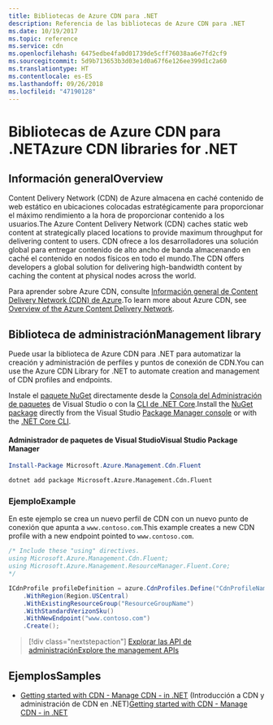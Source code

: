 ```yaml
---
title: Bibliotecas de Azure CDN para .NET
description: Referencia de las bibliotecas de Azure CDN para .NET
ms.date: 10/19/2017
ms.topic: reference
ms.service: cdn
ms.openlocfilehash: 6475edbe4fa0d01739de5cff76038aa6e7fd2cf9
ms.sourcegitcommit: 5d9b713653b3d03e1d0a67f6e126ee399d1c2a60
ms.translationtype: HT
ms.contentlocale: es-ES
ms.lasthandoff: 09/26/2018
ms.locfileid: "47190128"
---
```

# <a name="azure-cdn-libraries-for-net"></a><span data-ttu-id="3e979-103">Bibliotecas de Azure CDN para .NET</span><span class="sxs-lookup"><span data-stu-id="3e979-103">Azure CDN libraries for .NET</span></span>

## <a name="overview"></a><span data-ttu-id="3e979-104">Información general</span><span class="sxs-lookup"><span data-stu-id="3e979-104">Overview</span></span>

<span data-ttu-id="3e979-105">Content Delivery Network (CDN) de Azure almacena en caché contenido de web estático en ubicaciones colocadas estratégicamente para proporcionar el máximo rendimiento a la hora de proporcionar contenido a los usuarios.</span><span class="sxs-lookup"><span data-stu-id="3e979-105">The Azure Content Delivery Network (CDN) caches static web content at strategically placed locations to provide maximum throughput for delivering content to users.</span></span> <span data-ttu-id="3e979-106">CDN ofrece a los desarrolladores una solución global para entregar contenido de alto ancho de banda almacenando en caché el contenido en nodos físicos en todo el mundo.</span><span class="sxs-lookup"><span data-stu-id="3e979-106">The CDN offers developers a global solution for delivering high-bandwidth content by caching the content at physical nodes across the world.</span></span>

<span data-ttu-id="3e979-107">Para aprender sobre Azure CDN, consulte [Información general de Content Delivery Network (CDN) de Azure](https://docs.microsoft.com/azure/cdn/cdn-overview).</span><span class="sxs-lookup"><span data-stu-id="3e979-107">To learn more about Azure CDN, see [Overview of the Azure Content Delivery Network](https://docs.microsoft.com/azure/cdn/cdn-overview).</span></span>


## <a name="management-library"></a><span data-ttu-id="3e979-108">Biblioteca de administración</span><span class="sxs-lookup"><span data-stu-id="3e979-108">Management library</span></span>

<span data-ttu-id="3e979-109">Puede usar la biblioteca de Azure CDN para .NET para automatizar la creación y administración de perfiles y puntos de conexión de CDN.</span><span class="sxs-lookup"><span data-stu-id="3e979-109">You can use the Azure CDN Library for .NET to automate creation and management of CDN profiles and endpoints.</span></span> 

<span data-ttu-id="3e979-110">Instale el [paquete NuGet](https://www.nuget.org/packages/Microsoft.Azure.Management.Cdn.Fluent) directamente desde la [Consola del Administración de paquetes][PackageManager] de Visual Studio o con la [CLI de .NET Core][DotNetCLI].</span><span class="sxs-lookup"><span data-stu-id="3e979-110">Install the [NuGet package](https://www.nuget.org/packages/Microsoft.Azure.Management.Cdn.Fluent) directly from the Visual Studio [Package Manager console][PackageManager] or with the [.NET Core CLI][DotNetCLI].</span></span>

#### <a name="visual-studio-package-manager"></a><span data-ttu-id="3e979-111">Administrador de paquetes de Visual Studio</span><span class="sxs-lookup"><span data-stu-id="3e979-111">Visual Studio Package Manager</span></span>

```powershell
Install-Package Microsoft.Azure.Management.Cdn.Fluent
```

```bash
dotnet add package Microsoft.Azure.Management.Cdn.Fluent
```

### <a name="example"></a><span data-ttu-id="3e979-112">Ejemplo</span><span class="sxs-lookup"><span data-stu-id="3e979-112">Example</span></span>

<span data-ttu-id="3e979-113">En este ejemplo se crea un nuevo perfil de CDN con un nuevo punto de conexión que apunta a `www.contoso.com`.</span><span class="sxs-lookup"><span data-stu-id="3e979-113">This example creates a new CDN profile with a new endpoint pointed to `www.contoso.com`.</span></span>

```csharp
/* Include these "using" directives.
using Microsoft.Azure.Management.Cdn.Fluent;
using Microsoft.Azure.Management.ResourceManager.Fluent.Core;
*/

ICdnProfile profileDefinition = azure.CdnProfiles.Define("CdnProfileName")
    .WithRegion(Region.USCentral)
    .WithExistingResourceGroup("ResourceGroupName")
    .WithStandardVerizonSku()
    .WithNewEndpoint("www.contoso.com")
    .Create();

```

> [!div class="nextstepaction"]
> [<span data-ttu-id="3e979-114">Explorar las API de administración</span><span class="sxs-lookup"><span data-stu-id="3e979-114">Explore the management APIs</span></span>](/dotnet/api/overview/azure/cdn/management)


## <a name="samples"></a><span data-ttu-id="3e979-115">Ejemplos</span><span class="sxs-lookup"><span data-stu-id="3e979-115">Samples</span></span>

* <span data-ttu-id="3e979-116">[Getting started with CDN - Manage CDN - in .NET](https://github.com/Azure-Samples/cdn-dotnet-manage-cdn) (Introducción a CDN y administración de CDN en .NET)</span><span class="sxs-lookup"><span data-stu-id="3e979-116">[Getting started with CDN - Manage CDN - in .NET](https://github.com/Azure-Samples/cdn-dotnet-manage-cdn)</span></span>

[PackageManager]: https://docs.microsoft.com/nuget/tools/package-manager-console
[DotNetCLI]: https://docs.microsoft.com/dotnet/core/tools/dotnet-add-package
